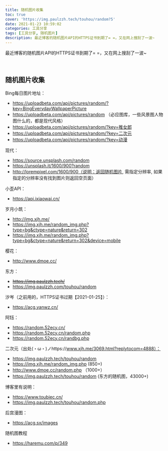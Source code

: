 ```yaml
---
title: 随机图片收集
toc: true
cover: 'https://img.paulzzh.tech/touhou/random?5'
date: 2021-01-23 10:59:02
categories: 工具分享
tags: [工具分享, 随机图片]
description: 最近博客的随机图片API的HTTPS证书到期了= =，又在网上搜刮了一波~
---
```


最近博客的随机图片API的HTTPS证书到期了= =，又在网上搜刮了一波~

<br/>

<!--more-->

## **随机图片收集**

Bing每日图片地址：

-   https://uploadbeta.com/api/pictures/random/?key=BingEverydayWallpaperPicture
-   https://uploadbeta.com/api/pictures/random （必应图库，一些风景图人物图什么的，都是现代风格）
-   https://uploadbeta.com/api/pictures/random/?key=推女郎
-   https://uploadbeta.com/api/pictures/random/?key=二次元
-   https://uploadbeta.com/api/pictures/random/?key=动漫

现代：

-   https://source.unsplash.com/random
-   https://unsplash.it/1600/900?random
-   http://lorempixel.com/1600/900（说明：返回随机图片, 需指定分辨率, 如果指定的分辨率没有找到图片则返回空页面）

小歪API：

-   https://api.ixiaowai.cn/

岁月小筑：

-   http://img.xjh.me/
-   https://img.xjh.me/random_img.php?type=bg&ctype=nature&return=302
-   https://img.xjh.me/random_img.php?type=bg&ctype=nature&return=302&device=mobile

樱花：

-   http://www.dmoe.cc/

东方：

-   ~~https://img.paulzzh.tech/~~
-   https://img.paulzzh.com/touhou/random

汐岑（之前用的，HTTPS证书过期【2021-01-25】）：

-   https://acg.yanwz.cn/

阿钰：

-   https://random.52ecy.cn/
-   https://random.52ecy.cn/random.php
-   https://random.52ecy.cn/randbg.php

二次元（出处(・ω・)ノhttps://www.xjh.me/3069.html?replytocom=4888）：

-   https://img.paulzzh.tech/touhou/random
-   https://img.xjh.me/random_img.php (850+) 
-   http://www.dmoe.cc/random.php （1000+）
-   https://img.paulzzh.tech/touhou/random (东方的随机图，43000+)

博客里有说明：

-   https://www.toubiec.cn/
-   https://img.paulzzh.tech/touhou/random.php

后宫漫图：

-   https://acg.sx/images

随机图教程

-   https://haremu.com/p/349

<br/>
